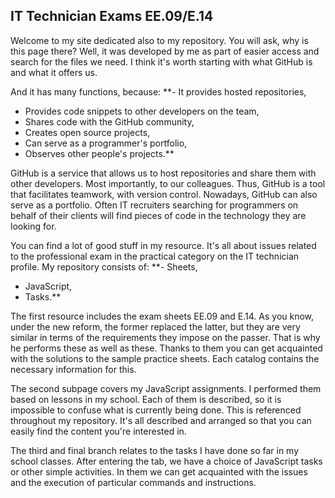 ## IT Technician Exams EE.09/E.14 ##

Welcome to my site dedicated also to my repository. You will ask, why is this page there? Well, it was developed by me as part of easier access and search for the files we need. I think it's worth starting with what GitHub is and what it offers us.

And it has many functions, because:
**- It provides hosted repositories,
- Provides code snippets to other developers on the team,
- Shares code with the GitHub community,
- Creates open source projects,
- Can serve as a programmer's portfolio,
- Observes other people's projects.**

GitHub is a service that allows us to host repositories and share them with other developers. Most importantly, to our colleagues. Thus, GitHub is a tool that facilitates teamwork, with version control. Nowadays, GitHub can also serve as a portfolio.
Often IT recruiters searching for programmers on behalf of their clients will find pieces of code in the technology they are looking for.

You can find a lot of good stuff in my resource. It's all about issues related to the professional exam in the practical category on the IT technician profile. My repository consists of:
**- Sheets,
- JavaScript,
- Tasks.**

The first resource includes the exam sheets EE.09 and E.14. As you know, under the new reform, the former replaced the latter, but they are very similar in terms of the requirements they impose on the passer.
That is why he performs these as well as these. Thanks to them you can get acquainted with the solutions to the sample practice sheets. Each catalog contains the necessary information for this.

The second subpage covers my JavaScript assignments. I performed them based on lessons in my school. Each of them is described, so it is impossible to confuse what is currently being done.
This is referenced throughout my repository. It's all described and arranged so that you can easily find the content you're interested in.

The third and final branch relates to the tasks I have done so far in my school classes. After entering the tab, we have a choice of JavaScript tasks or other simple activities.
In them we can get acquainted with the issues and the execution of particular commands and instructions.
